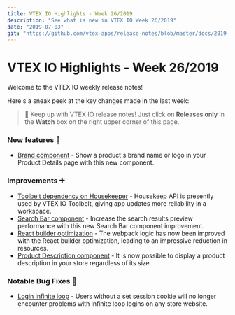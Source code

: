 ```yaml
---
title: VTEX IO Highlights - Week 26/2019
description: "See what is new in VTEX IO Week 26/2019"
date: "2019-07-03"
git: "https://github.com/vtex-apps/release-notes/blob/master/docs/2019-week-26/README.md"
---
```


# VTEX IO Highlights - Week 26/2019

Welcome to the VTEX IO weekly release notes!

Here's a sneak peek at the key changes made in the last week:

> 🔔 Keep up with VTEX IO release notes! Just click on <strong>Releases only</strong> in the <strong>Watch</strong> box on the right upper corner of this page.

### New features 🚀

- [Brand component](brand-component.md) - Show a product's brand name or logo in your Product Details page with this new component.

### Improvements ➕

- [Toolbelt dependency on Housekeeper](toolbelt-dependency-on-housekeeper.md) - Housekeep API is presently used by VTEX IO Toolbelt, giving app updates more reliability in a workspace.
- [Search Bar component](search-bar-component.md) - Increase the search results preview performance with this new Search Bar component improvement.
- [React builder optimization](react-builder-optimization.md) - The webpack logic has now been improved with the React builder optimization, leading to an impressive reduction in resources.
- [Product Description component](product-description-component.md) - It is now possible to display a product description in your store regardless of its size.

### Notable Bug Fixes 🐛

- [Login infinite loop](https://github.com/vtex-apps/login/pull/135) - Users without a set session cookie will no longer encounter problems with infinite loop logins on any store website.
